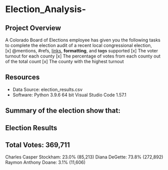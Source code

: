 # Election_Analysis-

## Project Overview 
A Colorado Board of Elections employee has given you the following tasks to complete the election audit of a recent local congressional election,  
[x] @mentions, #refs, [links](), **formatting**, and <del>tags</del> supported
[x] The voter turnout for each county
[x] The percentage of votes from each county out of the total count
[x] The county with the highest turnout

## Resources 
- Data Source: election_results.csv
- Software: Python 3.9.6 64 bit Visual Studio Code 1.57.1

## Summary of the election show that: 

Election Results
-------------------------
Total Votes: 369,711
-------------------------
Charles Casper Stockham: 23.0% (85,213)
Diana DeGette: 73.8% (272,892)
Raymon Anthony Doane: 3.1% (11,606)

